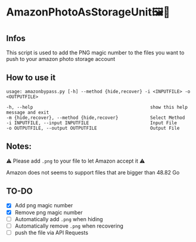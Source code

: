 # AmazonPhotoAsStorageUnit:framed_picture::floppy_disk:
## Infos
This script is used to add the PNG magic number to the files you want to push to your amazon photo storage account

## How to use it 
```
usage: amazonbypass.py [-h] --method {hide,recover} -i <INPUTFILE> -o <OUTPUTFILE>

-h, --help                                            show this help message and exit
-m {hide,recover}, --method {hide,recover}            Select Method
-i INPUTFILE, --input INPUTFILE                       Input File
-o OUTPUTFILE, --output OUTPUTFILE                    Output File
```
## Notes:
:warning: Please add `.png` to your file to let Amazon accept it :warning:

Amazon does not seems to support files that are bigger than 48.82 Go

## TO-DO
- [x] Add png magic number
- [x] Remove png magic number
- [ ] Automatically add `.png` when hiding
- [ ] Automatically remove `.png` when recovering
- [ ] push the file via API Requests
